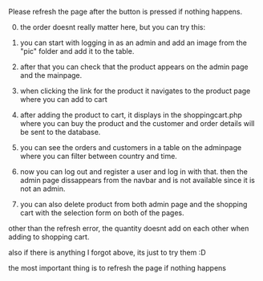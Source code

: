 Please refresh the page after the button is pressed if nothing happens. 

0. the order doesnt really matter here, but you can try this:

1. you can start with logging in as an admin and add an image from the "pic" folder and
add it to the table. 

2. after that you can check that the product appears on the admin page and the mainpage. 

3. when clicking the link for the product it navigates to the product page where you can add to cart

4. after adding the product to cart, it displays in the shoppingcart.php where you can buy the product and the customer and order details will be sent to the database. 

5. you can see the orders and customers in a table on the adminpage where you can filter between country and time.

6. now you can log out and register a user and log in with that. then the admin page dissappears from the navbar and is not available since it is not an admin. 

7. you can also delete product from both admin page and the shopping cart with the selection form on both of the pages. 

other than the refresh error, the quantity doesnt add on each other when adding to shopping cart.

also if there is anything I forgot above, its just to try them :D

the most important thing is to refresh the page if nothing happens 
